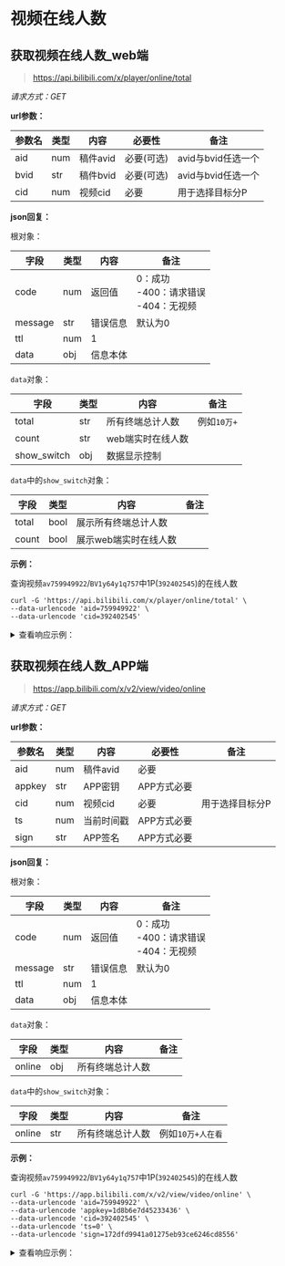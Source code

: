 # 视频在线人数

## 获取视频在线人数_web端

> https://api.bilibili.com/x/player/online/total

*请求方式：GET*

**url参数：**

| 参数名 | 类型 | 内容     | 必要性     | 备注               |
| ------ | ---- | -------- | ---------- | ------------------ |
| aid    | num  | 稿件avid | 必要(可选) | avid与bvid任选一个 |
| bvid   | str  | 稿件bvid | 必要(可选) | avid与bvid任选一个 |
| cid    | num  | 视频cid  | 必要       | 用于选择目标分P    |

**json回复：**

根对象：

| 字段    | 类型 | 内容     | 备注                                          |
| ------- | ---- | -------- | --------------------------------------------- |
| code    | num  | 返回值   | 0：成功<br />-400：请求错误<br />-404：无视频 |
| message | str  | 错误信息 | 默认为0                                       |
| ttl     | num  | 1        |                                               |
| data    | obj  | 信息本体 |                                               |

`data`对象：

| 字段        | 类型 | 内容              | 备注        |
| ----------- | ---- | ----------------- | ----------- |
| total       | str  | 所有终端总计人数  | 例如`10万+` |
| count       | str  | web端实时在线人数 |             |
| show_switch | obj  | 数据显示控制      |             |

`data`中的`show_switch`对象：

| 字段  | 类型 | 内容                  | 备注 |
| ----- | ---- | --------------------- | ---- |
| total | bool | 展示所有终端总计人数  |      |
| count | bool | 展示web端实时在线人数 |      |

**示例：**

查询视频`av759949922`/`BV1y64y1q757`中1P(`392402545`)的在线人数

```shell
curl -G 'https://api.bilibili.com/x/player/online/total' \
--data-urlencode 'aid=759949922' \
--data-urlencode 'cid=392402545'
```

<details>
<summary>查看响应示例：</summary>

```json
{
    "code": 0,
    "message": "0",
    "ttl": 1,
    "data": {
        "total": "9.4万+",
        "count": "50953",
        "show_switch": {
            "total": true,
            "count": true
        }
    }
}
```

</details>

## 获取视频在线人数_APP端

> https://app.bilibili.com/x/v2/view/video/online

*请求方式：GET*

**url参数：**

| 参数名 | 类型 | 内容       | 必要性      | 备注            |
| ------ | ---- | ---------- | ----------- | --------------- |
| aid    | num  | 稿件avid   | 必要        |                 |
| appkey | str  | APP密钥    | APP方式必要 |                 |
| cid    | num  | 视频cid    | 必要        | 用于选择目标分P |
| ts     | num  | 当前时间戳 | APP方式必要 |                 |
| sign   | str  | APP签名    | APP方式必要 |                 |

**json回复：**

根对象：

| 字段    | 类型 | 内容     | 备注                                          |
| ------- | ---- | -------- | --------------------------------------------- |
| code    | num  | 返回值   | 0：成功<br />-400：请求错误<br />-404：无视频 |
| message | str  | 错误信息 | 默认为0                                       |
| ttl     | num  | 1        |                                               |
| data    | obj  | 信息本体 |                                               |

`data`对象：

| 字段   | 类型 | 内容             | 备注 |
| ------ | ---- | ---------------- | ---- |
| online | obj  | 所有终端总计人数 |      |

`data`中的`show_switch`对象：

| 字段   | 类型 | 内容             | 备注              |
| ------ | ---- | ---------------- | ----------------- |
| online | str  | 所有终端总计人数 | 例如`10万+人在看` |

**示例：**

查询视频`av759949922`/`BV1y64y1q757`中1P(`392402545`)的在线人数

```shell
curl -G 'https://app.bilibili.com/x/v2/view/video/online' \
--data-urlencode 'aid=759949922' \
--data-urlencode 'appkey=1d8b6e7d45233436' \
--data-urlencode 'cid=392402545' \
--data-urlencode 'ts=0' \
--data-urlencode 'sign=172dfd9941a01275eb93ce6246cd8556'
```

<details>
<summary>查看响应示例：</summary>


```json
{
    "code": 0,
    "message": "0",
    "ttl": 1,
    "data": {
        "online": {
            "total_text": "8.8万+人在看"
        }
    }
}
```

</details>